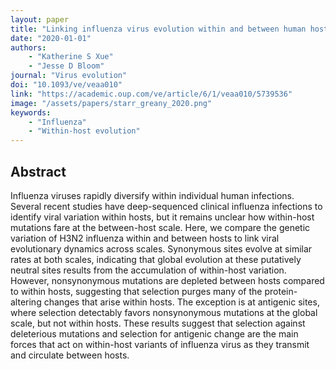 ```yaml
---
layout: paper
title: "Linking influenza virus evolution within and between human hosts"
date: "2020-01-01"
authors: 
    - "Katherine S Xue"
    - "Jesse D Bloom"
journal: "Virus evolution"
doi: "10.1093/ve/veaa010"
link: "https://academic.oup.com/ve/article/6/1/veaa010/5739536"
image: "/assets/papers/starr_greany_2020.png"
keywords:
    - "Influenza"
    - "Within-host evolution"
---
```


## Abstract

Influenza viruses rapidly diversify within individual human infections. Several recent studies have deep-sequenced clinical influenza infections to identify viral variation within hosts, but it remains unclear how within-host mutations fare at the between-host scale. Here, we compare the genetic variation of H3N2 influenza within and between hosts to link viral evolutionary dynamics across scales. Synonymous sites evolve at similar rates at both scales, indicating that global evolution at these putatively neutral sites results from the accumulation of within-host variation. However, nonsynonymous mutations are depleted between hosts compared to within hosts, suggesting that selection purges many of the protein-altering changes that arise within hosts. The exception is at antigenic sites, where selection detectably favors nonsynonymous mutations at the global scale, but not within hosts. These results suggest that selection against deleterious mutations and selection for antigenic change are the main forces that act on within-host variants of influenza virus as they transmit and circulate between hosts.
